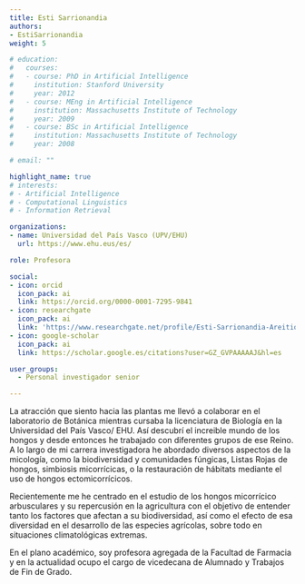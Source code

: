 ```yaml
---
title: Esti Sarrionandia
authors:
- EstiSarrionandia
weight: 5

# education:
#   courses:
#   - course: PhD in Artificial Intelligence
#     institution: Stanford University
#     year: 2012
#   - course: MEng in Artificial Intelligence
#     institution: Massachusetts Institute of Technology
#     year: 2009
#   - course: BSc in Artificial Intelligence
#     institution: Massachusetts Institute of Technology
#     year: 2008

# email: ""

highlight_name: true
# interests:
# - Artificial Intelligence
# - Computational Linguistics
# - Information Retrieval

organizations:
- name: Universidad del País Vasco (UPV/EHU)
  url: https://www.ehu.eus/es/

role: Profesora

social:
- icon: orcid
  icon_pack: ai
  link: https://orcid.org/0000-0001-7295-9841
- icon: researchgate
  icon_pack: ai
  link: 'https://www.researchgate.net/profile/Esti-Sarrionandia-Areitio'
- icon: google-scholar
  icon_pack: ai
  link: https://scholar.google.es/citations?user=GZ_GVPAAAAAJ&hl=es

user_groups: 
  - Personal investigador senior

---
```



La atracción que siento hacia las plantas me llevó a colaborar en el laboratorio de Botánica mientras cursaba la licenciatura de Biología en la Universidad del País Vasco/ EHU. Así descubrí el increible mundo de los hongos y desde entonces he trabajado con diferentes grupos de ese Reino. A lo largo de mi carrera investigadora he abordado diversos aspectos de la micología, como la biodiversidad y comunidades fúngicas, Listas Rojas de hongos, simbiosis micorrícicas, o la restauración de hábitats mediante el uso de hongos ectomicorrícicos.

Recientemente me he centrado en el estudio de los hongos  micorrícico arbusculares y su repercusión en la agricultura con el objetivo de entender tanto los factores que afectan a su biodiversidad, así como el efecto de esa diversidad en el desarrollo de las especies agrícolas, sobre todo en situaciones climatológicas extremas.

En el plano académico, soy profesora agregada de la Facultad de Farmacia y en la actualidad ocupo el cargo de vicedecana de Alumnado y Trabajos de Fin de Grado. 

